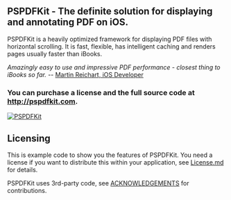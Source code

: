 ## PSPDFKit - The definite solution for displaying and annotating PDF on iOS.

PSPDFKit is a heavily optimized framework for displaying PDF files with horizontal scrolling.
It is fast, flexible, has intelligent caching and renders pages usually faster than iBooks.

*Amazingly easy to use and impressive PDF performance - closest thing to iBooks so far.* -- [Martin Reichart, iOS Developer](http://twitter.com/martinr_vienna/status/95823509506359296)

### You can purchase a license and the full source code at http://pspdfkit.com.
[![PSPDFKit](http://pspdfkit.com/images/header.png)](http://pspdfkit.com)

Licensing
---------
This is example code to show you the features of PSPDFKit.
You need a license if you want to distribute this within your application, see [License.md](https://github.com/PSPDFKit/PSPDFKit-Demo/blob/master/LICENSE.md) for details.

PSPDFKit uses 3rd-party code, see [ACKNOWLEDGEMENTS](https://github.com/PSPDFKit/PSPDFKit-Demo/blob/master/ACKNOWLEDGEMENTS) for contributions.
